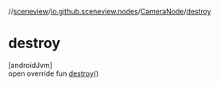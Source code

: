 //[sceneview](../../../index.md)/[io.github.sceneview.nodes](../index.md)/[CameraNode](index.md)/[destroy](destroy.md)

# destroy

[androidJvm]\
open override fun [destroy](destroy.md)()
